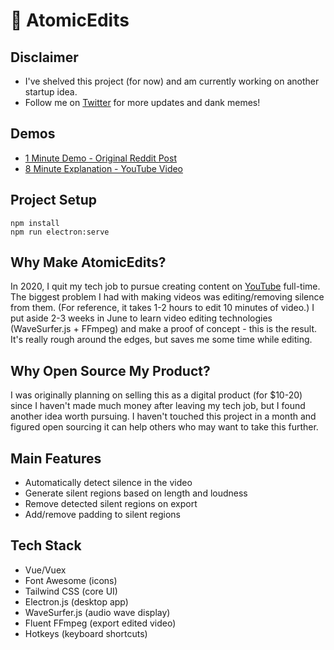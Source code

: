 # 🤖 AtomicEdits

## Disclaimer

- I've shelved this project (for now) and am currently working on another startup idea.
- Follow me on [Twitter](twitter.com/SuboptimalEng) for more updates and dank memes!

## Demos

- [1 Minute Demo - Original Reddit Post](https://www.reddit.com/r/webdev/comments/ohbl6i/i_made_a_desktop_app_that_automatically_detects/)
- [8 Minute Explanation - YouTube Video](https://www.youtube.com/watch?v=8N5SWcf3DYg)

## Project Setup

```
npm install
npm run electron:serve
```

## Why Make AtomicEdits?

In 2020, I quit my tech job to pursue creating content on [YouTube](youtube.com/SuboptimalEng) full-time.
The biggest problem I had with making videos was editing/removing silence from them.
(For reference, it takes 1-2 hours to edit 10 minutes of video.) I put aside 2-3 weeks in June to learn video
editing technologies (WaveSurfer.js + FFmpeg) and make a proof of concept - this is the result.
It's really rough around the edges, but saves me some time while editing.

## Why Open Source My Product?

I was originally planning on selling this as a digital product (for \$10-20) since I haven't made much money
after leaving my tech job, but I found another idea worth pursuing. I haven't touched this project in a month
and figured open sourcing it can help others who may want to take this further.

## Main Features

- Automatically detect silence in the video
- Generate silent regions based on length and loudness
- Remove detected silent regions on export
- Add/remove padding to silent regions

## Tech Stack

- Vue/Vuex
- Font Awesome (icons)
- Tailwind CSS (core UI)
- Electron.js (desktop app)
- WaveSurfer.js (audio wave display)
- Fluent FFmpeg (export edited video)
- Hotkeys (keyboard shortcuts)

